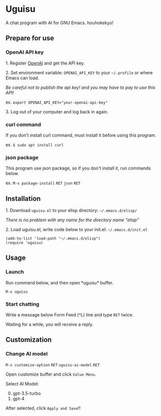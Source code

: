 # Uguisu

A chat program with AI for GNU Emacs. houhokekyo!

## Prepare for use

### OpenAI API key

1\. Register [OpenAI](https://platform.openai.com/) and get the API key.

2\. Set environment variable: `OPENAI_API_KEY` to your `~/.profile` or where Emacs can load.

*Be careful not to publish the api key! and you may have to pay to use this API!*

ex. `export OPENAI_API_KEY="your-openai-api-key"`

3\. Log out of your computer and log back in again.

### curl command

If you don't install curl command, must install it before using this program.

ex. `$ sudo apt install curl`

### json package

This program use json package, so if you don't install it, run commands below.

ex. `M-x package-install` `RET` `json` `RET`

## Installation

1\. Download `uguisu.el` to your elisp directory: `~/.emacs.d/elisp/`

*There is no problem with any name for the directory name "elisp"*

2\. Load uguisu.el, write code below to your init.el: `~/.emacs.d/init.el`

```
(add-to-list 'load-path "~/.emacs.d/elisp")
(require 'uguisu)
```

## Usage

### Launch

Run command below, and then open \*uguisu\* buffer.

`M-x uguisu`

### Start chatting

Write a message below Form Feed (^L) line and type `RET` twice.

Waiting for a while, you will receive a reply.

## Customization

### Change AI model

`M-x customize-option` `RET` `uguisu-ai-model` `RET`

Open customize buffer and click `Value Menu`.

Select AI Model:

0. gpt-3.5-turbo
1. gpt-4

After selected, click `Apply and Save`!!
